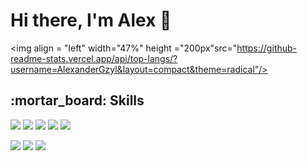 # Hi there, I'm Alex :wave:



<img align = "left" width="47%" height ="200px"src="https://github-readme-stats.vercel.app/api/top-langs/?username=AlexanderGzyl&layout=compact&theme=radical"/>

<h2 > :mortar_board: Skills </h2>


<div align ="left" width = "47%">




![](https://img.shields.io/badge/Code-React-informational?style=for-the-badge&logo=react&logoColor=white&color=EC3E85)
![](https://img.shields.io/badge/Code-Node.js-informational?style=for-the-badge&logo=node.js&logoColor=white&color=EC3E85)
![](https://img.shields.io/badge/Code-Express-informational?style=for-the-badge&logoColor=white&color=EC3E85)
![](https://img.shields.io/badge/Code-MongoDB-informational?style=for-the-badge&logo=mongodb&logoColor=white&color=EC3E85)
![](https://img.shields.io/badge/Code-Firebase-informational?style=for-the-badge&logo=firebase&logoColor=white&color=EC3E85)

![](https://img.shields.io/badge/Code-Redux-informational?style=for-the-badge&logo=redux&logoColor=white&color=EC3E85)
![](https://img.shields.io/badge/Code-Jest-informational?style=for-the-badge&logo=jest&logoColor=white&color=EC3E85)
![](https://img.shields.io/badge/Code-Cypress-informational?style=for-the-badge&logo=cypress&logoColor=white&color=EC3E85)

</div>








